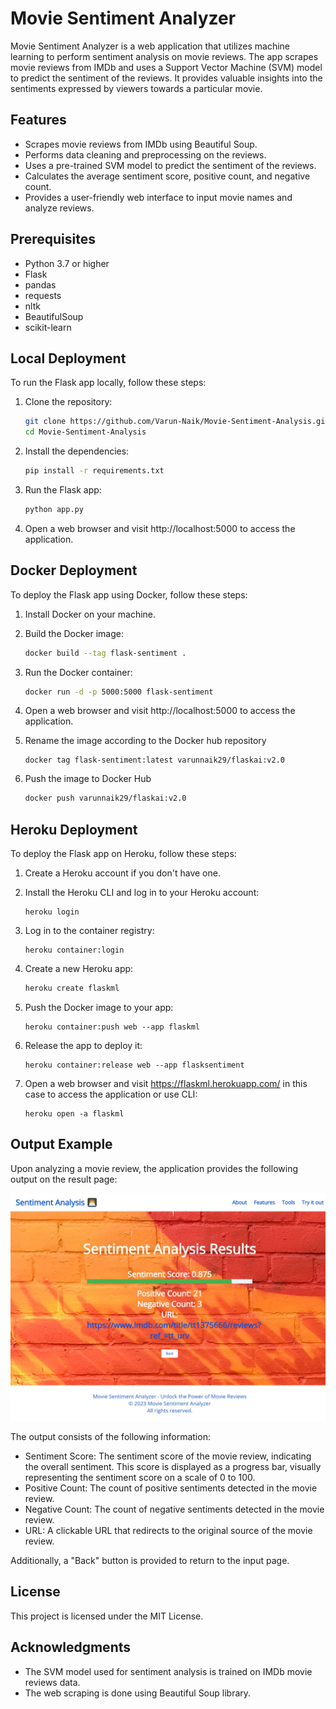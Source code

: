 # Movie Sentiment Analyzer
 

Movie Sentiment Analyzer is a web application that utilizes machine learning to perform sentiment analysis on movie 
reviews. The app scrapes movie reviews from IMDb and uses a Support Vector Machine (SVM) model to predict the sentiment 
of the reviews. It provides valuable insights into the sentiments expressed by viewers towards a particular movie.

## Features
* Scrapes movie reviews from IMDb using Beautiful Soup.
* Performs data cleaning and preprocessing on the reviews.
* Uses a pre-trained SVM model to predict the sentiment of the reviews.
* Calculates the average sentiment score, positive count, and negative count.
* Provides a user-friendly web interface to input movie names and analyze reviews.


## Prerequisites
* Python 3.7 or higher 
* Flask
* pandas
* requests
* nltk
* BeautifulSoup
* scikit-learn


## Local Deployment

To run the Flask app locally, follow these steps:

1. Clone the repository:

   ```bash
   git clone https://github.com/Varun-Naik/Movie-Sentiment-Analysis.git
   cd Movie-Sentiment-Analysis
   ```
   
2. Install the dependencies:

    ```bash
    pip install -r requirements.txt
    ```
   
3. Run the Flask app:

    ```bash
    python app.py
    ```

4. Open a web browser and visit http://localhost:5000 to access the application.



## Docker Deployment

To deploy the Flask app using Docker, follow these steps:

1. Install Docker on your machine.

2. Build the Docker image:

    ``` bash
    docker build --tag flask-sentiment .
    ```

3. Run the Docker container:

    ```bash
    docker run -d -p 5000:5000 flask-sentiment
    ```

4. Open a web browser and visit http://localhost:5000 to access the application.

5. Rename the image according to the Docker hub repository

    ```
    docker tag flask-sentiment:latest varunnaik29/flaskai:v2.0
    ```



6. Push the image to Docker Hub
    ``` bash
    docker push varunnaik29/flaskai:v2.0
    ```



## Heroku Deployment

To deploy the Flask app on Heroku, follow these steps:

1. Create a Heroku account if you don't have one.

2. Install the Heroku CLI and log in to your Heroku account:

    ```
    heroku login
    ```
3. Log in to the container registry:
    ```
    heroku container:login
    ```

4. Create a new Heroku app:

    ```bash
    heroku create flaskml
    ```

5. Push the Docker image to your app:
    ```
    heroku container:push web --app flaskml
    ```

6. Release the app to deploy it:
    ```
    heroku container:release web --app flasksentiment
    ```

7. Open a web browser and visit https://flaskml.herokuapp.com/ in this case to access the application or use CLI:
    ```
    heroku open -a flaskml
    ```


## Output Example

Upon analyzing a movie review, the application provides the following output on the result page:

![Output Example](/static/images/output%20example.jpeg)

The output consists of the following information:

- Sentiment Score: The sentiment score of the movie review, indicating the overall sentiment. This score is displayed as a progress bar, visually representing the sentiment score on a scale of 0 to 100.
- Positive Count: The count of positive sentiments detected in the movie review.
- Negative Count: The count of negative sentiments detected in the movie review.
- URL: A clickable URL that redirects to the original source of the movie review.

Additionally, a "Back" button is provided to return to the input page.




## License
This project is licensed under the MIT License.


## Acknowledgments
* The SVM model used for sentiment analysis is trained on IMDb movie reviews data.
* The web scraping is done using Beautiful Soup library.


